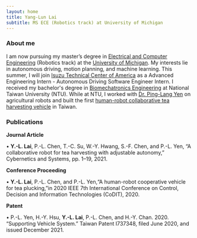 ```yaml
---
layout: home
title: Yang-Lun Lai
subtitle: MS ECE (Robotics track) at University of Michigan
---
```

### About me
I am now pursuing my master’s degree in [Electrical and Computer Engineering](https://ece.engin.umich.edu/research/research-areas/robotics-autonomous-systems/) (Robotics track) at the [University of Michigan](https://umich.edu/). My interests lie in autonomous driving, motion planning, and machine learning. This summer, I will join [Isuzu Technical Center of America](https://www.isuzutechcenter.com/) as a Advanced Engineering Intern - Autonomous Driving Software Engineer Intern. I received my bachelor's degree in [Biomechatronics Engineering](https://www.bime.ntu.edu.tw/English/Default.html) at National Taiwan University (NTU). While at NTU, I worked with [Dr. Ping-Lang Yen](http://ai.robo.ntu.edu.tw/en/personal.php?id=70) on agricultural robots and built the first [human-robot collaborative tea harvesting vehicle](https://www.tandfonline.com/doi/full/10.1080/01969722.2021.2008678?casa_token=HbjHRBD5nHoAAAAA%3A8s-BUMPLO9cl9dtvx4MxB9Ak-eDao5roP5im4yfsbI80ggUBG6CjuHUFSseR464pc83F9puzS4nP) in Taiwan.


### Publications
**Journal Article**

• **Y.-L. Lai**, P.-L. Chen, T.-C. Su, W.-Y. Hwang, S.-F. Chen, and P.-L. Yen, “A collaborative robot for tea harvesting with adjustable autonomy,” Cybernetics and Systems, pp. 1–19, 2021.

**Conference Proceeding**

• **Y.-L. Lai**, P.-L. Chen, and P.-L. Yen,“A human-robot cooperative vehicle for tea plucking,”in 2020 IEEE 7th International Conference on Control, Decision and Information Technologies (CoDIT), 2020.

**Patent**

•	P.-L. Yen, H.-Y. Hsu, **Y.-L. Lai**, P.-L. Chen, and H.-Y. Chan. 2020. “Supporting Vehicle System.” Taiwan Patent I737348, filed June 2020, and issued December 2021.
